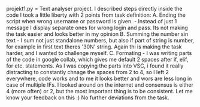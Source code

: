 projekt1.py = Text analyser project.
I described steps directly inside the code
I took a little liberty with 2 points from task definition:
  A. Ending the script when wrong username or password is given. -
      Instead of just 1 message I display separate ones for wrong login and pass. Its not making the task easier and looks better in my opinion
  B. Summing the number sin text - I sum not just standalone numbers, but also if part of string is number,
      for example in first text theres '30N' string. Again thi is making the task harder, and I wanted to challenge myself.
  C. Formating - I was writing parts of the code in google collab, which gives me default 2 spaces after if, elif, for etc. statements.
      As I was copying the parts into VSC, i found it really distracting to constantly chnage the spaces from 2 to 4, so I left 2 everywhere, 
      code works and to me it looks better and wors are less long in case of multiple IFs. 
      I looked around on the internet and consensus is either 4 (more often) or 2, but the most important thing is to be consistent.
      Let me know your feedback on this :)
No further deviations from the task.
